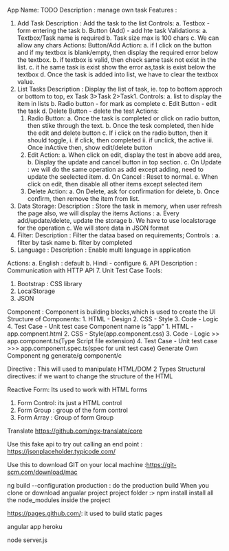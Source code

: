 App Name: TODO
Description : manage own task
Features :
1. Add Task
Description : Add the task to the list
Controls:
    a. Testbox - form entering the task
    b. Button (Add) - add hte task
Validations:
    a. Textbox/Task name is required
    b. Task size max is 100 chars
    c. We can allow any chars
Actions:
    Button/Add Action:
    a. if I click on the button and if my textbox is blank/empty, then display the required error below the textbox.
    b. if textbox is valid, then check same task not exist in the list.
    c. it he same task is exist show the error as,task is exist below the textbox
    d. Once the task is added into list, we have to clear the textbox value.
2. List Tasks
Description : Display the list of task, ie. top to bottom approch or bottom to top, ex Task 3>Task 2>Task1.
Controls:
    a. list to display the item in lists
    b. Radio button - for mark as complete
    c. Edit Button - edit the task
    d. Delete Button - delete the test
Actions:
    1. Radio Button:
    a. Once the task is completed or click on radio button, then stike through the text.
    b. Once the tesk completed, then hide the edit and delete button
    c. If i click on the radio button, then it should toggle,
        i. if click, then completed
        ii. if unclick, the active
        iii. Once inActive then, show edit/delete button
    2. Edit Action:
        a. When click on edit, display the test in above add area,
        b. Display the update and cancel button in top section.
        c. On Update : we will do the same operation as add except adding, need to update the seelected item.
        d. On Cancel : Reset to normal.
        e. When click on edit, then disable all other items except selected item
    3. Delete Action:
        a. On Delete, ask for confirmation for delete,
        b. Once confirm, then remove the item from list.
3. Data Storage:
Description : Store the task in memory, when user refresh the page also, we will display the items
Actions :
    a. Every add/update/delete, update the storage
    b. We have to use localstorage for the operation
    c. We will store data in JSON format
4. Filter: 
Description : Filter the dataa based on requirements;
Controls :
    a. filter by task name
    b. filter by completed
5. Language :
Description : Enable multi language in application

Actions:
    a. English : default
    b. Hindi - configure
6. API 
Description : Communication with HTTP API
7. Unit Test Case
Tools:
1. Bootstrap : CSS library
2. LocalStorage
3. JSON

Component : Component is building blocks,which is used to create the UI
Structure of Components:
    1. HTML - Design
    2. CSS - Style
    3. Code - Logic
    4. Test Case - Unit test case
Component name is "app"
    1. HTML - app.compnent.html
    2. CSS - Style(app.component.css)
    3. Code - Logic >> app.component.ts(Type Script file extension)
    4. Test Case - Unit test case >>> app.component.spec.ts(spec for unit test case)
Generate Own Component
ng generate/g component/c <componentName>   

Directive : This will used to manipulate HTML/DOM
2 Types
Structural directives: if we want to change the structure of the HTML 

Reactive Form: Its used to work with HTML forms
1. Form Control: its just a HTML control
2. Form Group : group of the form control
3. Form Array : Group of form Group

Translate
https://github.com/ngx-translate/core

Use this fake api to try out calling an end point : https://jsonplaceholder.typicode.com/

Use this to download GIT on your local machine :https://git-scm.com/download/mac

ng build --configuration production : do the production build
When you clone or download angualar project
project folder :> npm install
install all the node_modules inside the project

https://pages.github.com/: it used to build static pages

angular app heroku

node server.js
